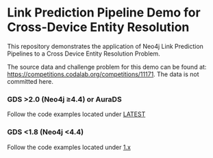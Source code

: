 # Link Prediction Pipeline Demo for Cross-Device Entity Resolution
This repository demonstrates the application of Neo4j Link Prediction Pipelines to a Cross Device Entity Resolution Problem.

The source data and challenge problem for this demo can be found at:
https://competitions.codalab.org/competitions/11171. The data is not committed here.

### GDS >2.0 (Neo4j ≥4.4) or AuraDS
Follow the code examples located under [LATEST](/LATEST)

### GDS <1.8 (Neo4j <4.4)
Follow the code examples located under [1.x](/1.x)